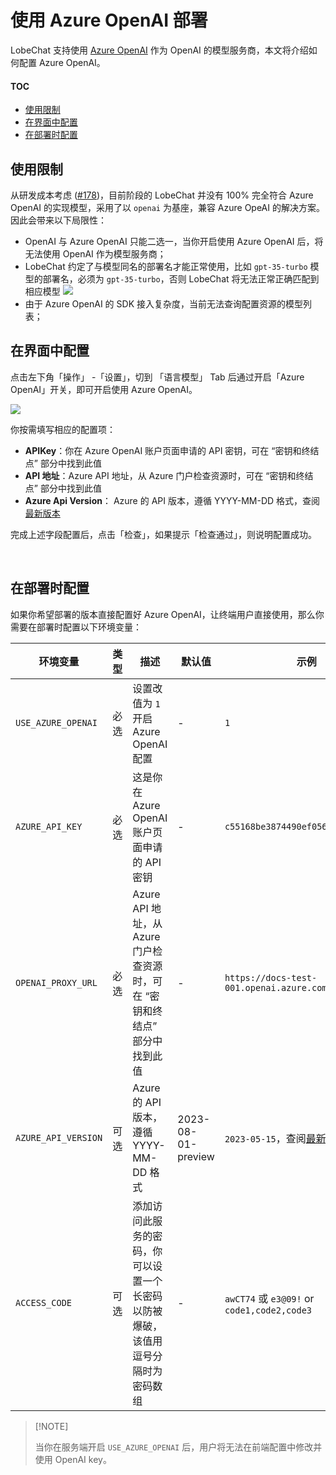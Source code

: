 # 使用 Azure OpenAI 部署

LobeChat 支持使用 [Azure OpenAI][azure-openai-url] 作为 OpenAI 的模型服务商，本文将介绍如何配置 Azure OpenAI。

#### TOC

- [使用限制](#使用限制)
- [在界面中配置](#在界面中配置)
- [在部署时配置](#在部署时配置)

## 使用限制

从研发成本考虑 ([#178][rfc])，目前阶段的 LobeChat 并没有 100% 完全符合 Azure OpenAI 的实现模型，采用了以 `openai` 为基座，兼容 Azure OpeAI 的解决方案。因此会带来以下局限性：

- OpenAI 与 Azure OpenAI 只能二选一，当你开启使用 Azure OpenAI 后，将无法使用 OpenAI 作为模型服务商；
- LobeChat 约定了与模型同名的部署名才能正常使用，比如 `gpt-35-turbo` 模型的部署名，必须为 `gpt-35-turbo`，否则 LobeChat 将无法正常正确匹配到相应模型
  ![](https://github-production-user-asset-6210df.s3.amazonaws.com/28616219/267082091-d89d53d3-1c8c-40ca-ba15-0a9af2a79264.png)
- 由于 Azure OpenAI 的 SDK 接入复杂度，当前无法查询配置资源的模型列表；

## 在界面中配置

点击左下角「操作」 -「设置」，切到 「语言模型」 Tab 后通过开启「Azure OpenAI」开关，即可开启使用 Azure OpenAI。

![](https://github-production-user-asset-6210df.s3.amazonaws.com/28616219/267083420-422a3714-627e-4bef-9fbc-141a2a8ca916.png)

你按需填写相应的配置项：

- **APIKey**：你在 Azure OpenAI 账户页面申请的 API 密钥，可在 “密钥和终结点” 部分中找到此值
- **API 地址**：Azure API 地址，从 Azure 门户检查资源时，可在 “密钥和终结点” 部分中找到此值
- **Azure Api Version**： Azure 的 API 版本，遵循 YYYY-MM-DD 格式，查阅[最新版本][azure-api-verion-url]

完成上述字段配置后，点击「检查」，如果提示「检查通过」，则说明配置成功。

<br/>

## 在部署时配置

如果你希望部署的版本直接配置好 Azure OpenAI，让终端用户直接使用，那么你需要在部署时配置以下环境变量：

| 环境变量            | 类型 | 描述                                                                             | 默认值             | 示例                                               |
| ------------------- | ---- | -------------------------------------------------------------------------------- | ------------------ | -------------------------------------------------- |
| `USE_AZURE_OPENAI`  | 必选 | 设置改值为 `1` 开启 Azure OpenAI 配置                                            | -                  | `1`                                                |
| `AZURE_API_KEY`     | 必选 | 这是你在 Azure OpenAI 账户页面申请的 API 密钥                                    | -                  | `c55168be3874490ef0565d9779ecd5a6`                 |
| `OPENAI_PROXY_URL`  | 必选 | Azure API 地址，从 Azure 门户检查资源时，可在 “密钥和终结点” 部分中找到此值      | -                  | `https://docs-test-001.openai.azure.com`           |
| `AZURE_API_VERSION` | 可选 | Azure 的 API 版本，遵循 YYYY-MM-DD 格式                                          | 2023-08-01-preview | `2023-05-15`，查阅[最新版本][azure-api-verion-url] |
| `ACCESS_CODE`       | 可选 | 添加访问此服务的密码，你可以设置一个长密码以防被爆破，该值用逗号分隔时为密码数组 | -                  | `awCT74` 或 `e3@09!` or `code1,code2,code3`        |

> \[!NOTE]
>
> 当你在服务端开启 `USE_AZURE_OPENAI` 后，用户将无法在前端配置中修改并使用 OpenAI key。

[azure-api-verion-url]: https://learn.microsoft.com/zh-cn/azure/ai-services/openai/reference#chat-completions
[azure-openai-url]: https://learn.microsoft.com/zh-cn/azure/ai-services/openai/concepts/models
[rfc]: https://github.com/lobehub/lobe-chat/discussions/178
